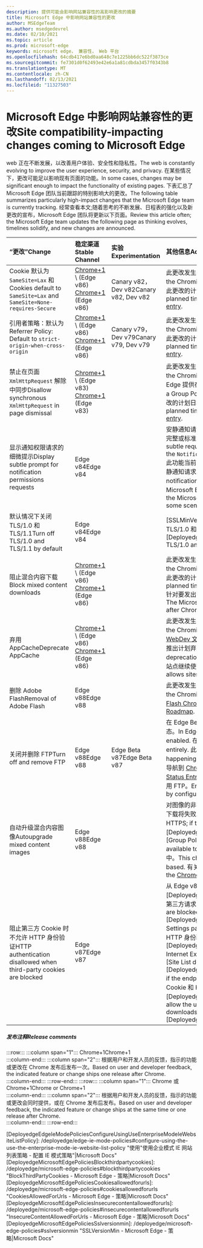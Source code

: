 ```yaml
---
description: 提供可能会影响网站兼容性的高影响更改的摘要
title: Microsoft Edge 中影响网站兼容性的更改
author: MSEdgeTeam
ms.author: msedgedevrel
ms.date: 02/10/2021
ms.topic: article
ms.prod: microsoft-edge
keywords: microsoft edge， 兼容性， Web 平台
ms.openlocfilehash: 64cdb417e6bd0aa648c7e1225bb6dc522f3873ce
ms.sourcegitcommit: fe7301d0f62493e42e6a1a81cdbda3457f0343b8
ms.translationtype: MT
ms.contentlocale: zh-CN
ms.lasthandoff: 02/13/2021
ms.locfileid: "11327503"
---
```

# <span data-ttu-id="3b958-104">Microsoft Edge 中影响网站兼容性的更改</span><span class="sxs-lookup"><span data-stu-id="3b958-104">Site compatibility-impacting changes coming to Microsoft Edge</span></span>  

<span data-ttu-id="3b958-105">web 正在不断发展，以改善用户体验、安全性和隐私性。</span><span class="sxs-lookup"><span data-stu-id="3b958-105">The web is constantly evolving to improve the user experience, security, and privacy.</span></span>  <span data-ttu-id="3b958-106">在某些情况下，更改可能足以影响现有页面的功能。</span><span class="sxs-lookup"><span data-stu-id="3b958-106">In some cases, changes may be significant enough to impact the functionality of existing pages.</span></span>  <span data-ttu-id="3b958-107">下表汇总了 Microsoft Edge 团队当前跟踪的特别影响大的更改。</span><span class="sxs-lookup"><span data-stu-id="3b958-107">The following table summarizes particularly high-impact changes that the Microsoft Edge team is currently tracking.</span></span>  <span data-ttu-id="3b958-108">经常查看本文;随着思考的不断发展、日程表的强化以及新更改的宣布，Microsoft Edge 团队将更新以下页面。</span><span class="sxs-lookup"><span data-stu-id="3b958-108">Review this article often; the Microsoft Edge team updates the following page as thinking evolves, timelines solidify, and new changes are announced.</span></span>  

| <span data-ttu-id="3b958-109">“更改”</span><span class="sxs-lookup"><span data-stu-id="3b958-109">Change</span></span> | <span data-ttu-id="3b958-110">稳定渠道</span><span class="sxs-lookup"><span data-stu-id="3b958-110">Stable Channel</span></span> | <span data-ttu-id="3b958-111">实验</span><span class="sxs-lookup"><span data-stu-id="3b958-111">Experimentation</span></span> | <span data-ttu-id="3b958-112">其他信息</span><span class="sxs-lookup"><span data-stu-id="3b958-112">Additional information</span></span> |  
|:--- |:--- |:--- |:--- |
| <span data-ttu-id="3b958-113">Cookie 默认为 `SameSite=Lax` 和</span><span class="sxs-lookup"><span data-stu-id="3b958-113">Cookies default to `SameSite=Lax` and</span></span> `SameSite=None-requires-Secure` | <span data-ttu-id="3b958-114">[Chrome+1](#release-comments) \ (Edge v86\) </span><span class="sxs-lookup"><span data-stu-id="3b958-114">[Chrome+1](#release-comments) \(Edge v86\)</span></span>  | <span data-ttu-id="3b958-115">Canary v82，Dev v82</span><span class="sxs-lookup"><span data-stu-id="3b958-115">Canary v82, Dev v82</span></span> | <span data-ttu-id="3b958-116">此更改发生在 Microsoft Edge 所基于的 Chromium 项目中。</span><span class="sxs-lookup"><span data-stu-id="3b958-116">This change is happening in the Chromium project, on which Microsoft Edge is based.</span></span>  <span data-ttu-id="3b958-117">有关详细信息，包括 Google 对此更改的计划日程表，请导航到 [Chrome 平台状态条目][ChromePlatformStatus5088147346030592]。</span><span class="sxs-lookup"><span data-stu-id="3b958-117">For more information, including the planned timeline by Google for this change, navigate to the [Chrome Platform Status entry][ChromePlatformStatus5088147346030592].</span></span>  |  
| <span data-ttu-id="3b958-118">引用者策略：默认为</span><span class="sxs-lookup"><span data-stu-id="3b958-118">Referrer Policy: Default to</span></span> `strict-origin-when-cross-origin` | <span data-ttu-id="3b958-119">[Chrome+1](#release-comments) \ (Edge v86\) </span><span class="sxs-lookup"><span data-stu-id="3b958-119">[Chrome+1](#release-comments) \(Edge v86\)</span></span>  | <span data-ttu-id="3b958-120">Canary v79，Dev v79</span><span class="sxs-lookup"><span data-stu-id="3b958-120">Canary v79, Dev v79</span></span> | <span data-ttu-id="3b958-121">此更改发生在 Microsoft Edge 所基于的 Chromium 项目中。</span><span class="sxs-lookup"><span data-stu-id="3b958-121">This change is happening in the Chromium project, on which Microsoft Edge is based.</span></span>  <span data-ttu-id="3b958-122">有关详细信息，包括 Google 对此更改的计划日程表，请导航到 [Chrome 平台状态条目][ChromePlatformStatus6251880185331712]。</span><span class="sxs-lookup"><span data-stu-id="3b958-122">For more information, including the planned timeline by Google for this change, navigate to the [Chrome Platform Status entry][ChromePlatformStatus6251880185331712].</span></span>  |  
| <span data-ttu-id="3b958-123">禁止在页面 `XmlHttpRequest` 解除中同步</span><span class="sxs-lookup"><span data-stu-id="3b958-123">Disallow synchronous `XmlHttpRequest` in page dismissal</span></span> | <span data-ttu-id="3b958-124">[Chrome+1](#release-comments) \ (Edge v83\) </span><span class="sxs-lookup"><span data-stu-id="3b958-124">[Chrome+1](#release-comments) \(Edge v83\)</span></span> |  | <span data-ttu-id="3b958-125">此更改发生在 Microsoft Edge 所基于的 Chromium 项目中。</span><span class="sxs-lookup"><span data-stu-id="3b958-125">This change is happening in the Chromium project, on which Microsoft Edge is based.</span></span>  <span data-ttu-id="3b958-126">与 Chrome 匹配，Microsoft Edge 提供在 Edge v88 之前关闭此更改的组策略。</span><span class="sxs-lookup"><span data-stu-id="3b958-126">Matching Chrome, Microsoft Edge offers a Group Policy to turn off this change until Edge v88.</span></span>  <span data-ttu-id="3b958-127">有关详细信息，包括 Google 对此更改的计划日程表，请导航到 [Chrome 平台状态条目][ChromePlatformStatus4664843055398912]。</span><span class="sxs-lookup"><span data-stu-id="3b958-127">For more information, including the planned timeline by Google for this change, navigate to the [Chrome Platform Status entry][ChromePlatformStatus4664843055398912].</span></span>  |  
| <span data-ttu-id="3b958-128">显示通知权限请求的细微提示</span><span class="sxs-lookup"><span data-stu-id="3b958-128">Display subtle prompt for notification permissions requests</span></span> | <span data-ttu-id="3b958-129">Edge v84</span><span class="sxs-lookup"><span data-stu-id="3b958-129">Edge v84</span></span> |  | <span data-ttu-id="3b958-130">安静通知请求在使用或 API 请求的网站通知权限的地址栏中显示一个细微的请求图标，以替换完整或标准的权限飞 `Notifications` `Push` 出提示 UI。</span><span class="sxs-lookup"><span data-stu-id="3b958-130">Quiet notification requests display a subtle request icon in the address bar for site notification permissions requested using the `Notifications` or `Push` API, replacing the full or standard permission flyout prompt UI.</span></span>  <span data-ttu-id="3b958-131">此功能当前为所有用户启用。</span><span class="sxs-lookup"><span data-stu-id="3b958-131">This feature is currently enabled for all users.</span></span>  <span data-ttu-id="3b958-132">若要选择退出安静通知请求，请导航到 `edge://settings/content/notifications` 。</span><span class="sxs-lookup"><span data-stu-id="3b958-132">To opt out of quiet notification requests, navigate to `edge://settings/content/notifications`.</span></span>  <span data-ttu-id="3b958-133">将来，Microsoft Edge 团队可能会探索在某些情况下重新启用完整的飞出通知提示。</span><span class="sxs-lookup"><span data-stu-id="3b958-133">In the future, the Microsoft Edge team may explore re-enabling the full flyout notification prompt in some scenarios.</span></span>  |  
| <span data-ttu-id="3b958-134">默认情况下关闭 TLS/1.0 和 TLS/1.1</span><span class="sxs-lookup"><span data-stu-id="3b958-134">Turn off TLS/1.0 and TLS/1.1 by default</span></span> | <span data-ttu-id="3b958-135">Edge v84</span><span class="sxs-lookup"><span data-stu-id="3b958-135">Edge v84</span></span> |  | <span data-ttu-id="3b958-136">[SSLMinVersion][DeployedgeMicrosoftEdgePoliciesSslversionmin]组策略允许重新启用 TLS/1.0 和 TLS/1.1;策略在 Edge v90 之前仍然可用。</span><span class="sxs-lookup"><span data-stu-id="3b958-136">The [SSLMinVersion][DeployedgeMicrosoftEdgePoliciesSslversionmin] Group Policy permits re-enabling of TLS/1.0 and TLS/1.1; the policy remains available until Edge v90.</span></span>  |  
| <span data-ttu-id="3b958-137">阻止混合内容下载</span><span class="sxs-lookup"><span data-stu-id="3b958-137">Block mixed content downloads</span></span> | <span data-ttu-id="3b958-138">[Chrome+1](#release-comments) \ (Edge v86\) </span><span class="sxs-lookup"><span data-stu-id="3b958-138">[Chrome+1](#release-comments) \(Edge v86\)</span></span>  |  | <span data-ttu-id="3b958-139">此更改发生在 Microsoft Edge 所基于的 Chromium 项目中。</span><span class="sxs-lookup"><span data-stu-id="3b958-139">This change is happening in the Chromium project, on which Microsoft Edge is based.</span></span>  <span data-ttu-id="3b958-140">有关详细信息，包括 Google 对此更改的计划日程表，请导航到 [Google 安全博客条目][GoogleBlogSecurity20200206]。</span><span class="sxs-lookup"><span data-stu-id="3b958-140">For more information, including the planned timeline by Google for this change, navigate to the [Google security blog entry][GoogleBlogSecurity20200206].</span></span>  <span data-ttu-id="3b958-141">针对要发出警告或阻止的文件类型的 Microsoft 推出计划计划在 Chrome 发布后发布一次。</span><span class="sxs-lookup"><span data-stu-id="3b958-141">The Microsoft rollout schedule on file types to warn or block is planned for one release after Chrome.</span></span>  |  
| <span data-ttu-id="3b958-142">弃用 AppCache</span><span class="sxs-lookup"><span data-stu-id="3b958-142">Deprecate AppCache</span></span> | <span data-ttu-id="3b958-143">[Chrome+1](#release-comments) \ (Edge v86\) </span><span class="sxs-lookup"><span data-stu-id="3b958-143">[Chrome+1](#release-comments) \(Edge v86\)</span></span>  |  | <span data-ttu-id="3b958-144">此更改发生在 Microsoft Edge 所基于的 Chromium 项目中。</span><span class="sxs-lookup"><span data-stu-id="3b958-144">This change is happening in the Chromium project, on which Microsoft Edge is based.</span></span>  <span data-ttu-id="3b958-145">有关详细信息，请导航到 [WebDev 文档][WebDevAppCacheRemoval]。</span><span class="sxs-lookup"><span data-stu-id="3b958-145">For more information, navigate to the [WebDev documentation][WebDevAppCacheRemoval].</span></span>  <span data-ttu-id="3b958-146">Microsoft 推出计划弃用计划在 Chrome 发布后发布一次。</span><span class="sxs-lookup"><span data-stu-id="3b958-146">The Microsoft rollout schedule for deprecation is planned for one release after Chrome.</span></span>  <span data-ttu-id="3b958-147">请求 [AppCache OriginTrial 令牌][ChromeDevelopersOrigintrialsAppCacheOriginTrial] 允许站点继续使用已弃用 API，直到 Edge v90。</span><span class="sxs-lookup"><span data-stu-id="3b958-147">Requesting an [AppCache OriginTrial Token][ChromeDevelopersOrigintrialsAppCacheOriginTrial] allows sites to continue to use the deprecated API until Edge v90.</span></span>  |  
| <span data-ttu-id="3b958-148">删除 Adobe Flash</span><span class="sxs-lookup"><span data-stu-id="3b958-148">Removal of Adobe Flash</span></span> | <span data-ttu-id="3b958-149">Edge v88</span><span class="sxs-lookup"><span data-stu-id="3b958-149">Edge v88</span></span>  |  | <span data-ttu-id="3b958-150">此更改发生在 Microsoft Edge 所基于的 Chromium 项目中。</span><span class="sxs-lookup"><span data-stu-id="3b958-150">This change is happening in the Chromium project, on which Microsoft Edge is based.</span></span>  <span data-ttu-id="3b958-151">有关详细信息，请导航到 [Adobe Flash Chromium 路线图][ChromiumFlashRoadmapSupportRemoved]。</span><span class="sxs-lookup"><span data-stu-id="3b958-151">For more information, navigate to the [Adobe Flash Chromium Roadmap][ChromiumFlashRoadmapSupportRemoved].</span></span>  | 
| <span data-ttu-id="3b958-152">关闭并删除 FTP</span><span class="sxs-lookup"><span data-stu-id="3b958-152">Turn off and remove FTP</span></span> | <span data-ttu-id="3b958-153">Edge v88</span><span class="sxs-lookup"><span data-stu-id="3b958-153">Edge v88</span></span>  | <span data-ttu-id="3b958-154">Edge Beta v87</span><span class="sxs-lookup"><span data-stu-id="3b958-154">Edge Beta v87</span></span> | <span data-ttu-id="3b958-155">在 Edge Beta v87 中，FTP 支持默认处于关闭状态;在 Edge Stable v87 中，它保持启用状态。</span><span class="sxs-lookup"><span data-stu-id="3b958-155">In Edge Beta v87, FTP support is turned off by default; in Edge Stable v87 it remains enabled.</span></span>  <span data-ttu-id="3b958-156">在 Edge v88 中，FTP 支持已完全删除。</span><span class="sxs-lookup"><span data-stu-id="3b958-156">In Edge v88, FTP support is removed entirely.</span></span>  <span data-ttu-id="3b958-157">此更改发生在 Microsoft Edge 所基于的 Chromium 项目中。</span><span class="sxs-lookup"><span data-stu-id="3b958-157">This change is happening in the Chromium project, on which Microsoft Edge is based.</span></span>  <span data-ttu-id="3b958-158">有关详细信息，请导航到 [Chrome 平台状态条目][ChromePlatformStatus6246151319715840]。</span><span class="sxs-lookup"><span data-stu-id="3b958-158">For more information, navigate to the [Chrome Platform Status Entry][ChromePlatformStatus6246151319715840].</span></span>  <span data-ttu-id="3b958-159">具有仍然需要 FTP 支持的网站的企业可以通过将站点配置为使用 [IE][DeployedgeEdgeIeMode]模式来继续使用 FTP。</span><span class="sxs-lookup"><span data-stu-id="3b958-159">Enterprises that have sites that still require FTP support can continue to use FTP by configuring the site to use [IE mode][DeployedgeEdgeIeMode].</span></span>  | 
| <span data-ttu-id="3b958-160">自动升级混合内容图像</span><span class="sxs-lookup"><span data-stu-id="3b958-160">Autoupgrade mixed content images</span></span> | <span data-ttu-id="3b958-161">Edge v88</span><span class="sxs-lookup"><span data-stu-id="3b958-161">Edge v88</span></span>  |  | <span data-ttu-id="3b958-162">对图像的非安全 \ (HTTP\) 引用会自动升级到 HTTPS;如果图像无法通过 HTTPS 获得，则图像下载将失败。</span><span class="sxs-lookup"><span data-stu-id="3b958-162">Non-secure \(HTTP\) references to images are automatically upgraded to HTTPS; if the image is not available over HTTPS, the image download fails.</span></span> <span data-ttu-id="3b958-163">组 [策略][DeployedgeMicrosoftEdgePoliciesInsecurecontentallowedforurls] 可用于控制此功能。</span><span class="sxs-lookup"><span data-stu-id="3b958-163">A [Group Policy][DeployedgeMicrosoftEdgePoliciesInsecurecontentallowedforurls] is available to control this feature.</span></span> <span data-ttu-id="3b958-164">此更改发生在 Microsoft Edge 所基于的 Chromium 项目中。</span><span class="sxs-lookup"><span data-stu-id="3b958-164">This change is happening in the Chromium project, on which Microsoft Edge is based.</span></span> <span data-ttu-id="3b958-165">有关详细信息，请导航到 [Chrome 平台状态条目][ChromePlatformStatus4926989725073408]。</span><span class="sxs-lookup"><span data-stu-id="3b958-165">For more information, navigate to the [Chrome Platform Status entry][ChromePlatformStatus4926989725073408].</span></span>  | 
| <span data-ttu-id="3b958-166">阻止第三方 Cookie 时不允许 HTTP 身份验证</span><span class="sxs-lookup"><span data-stu-id="3b958-166">HTTP authentication disallowed when third-party cookies are blocked</span></span>  | <span data-ttu-id="3b958-167">Edge v87</span><span class="sxs-lookup"><span data-stu-id="3b958-167">Edge v87</span></span>  |  | <span data-ttu-id="3b958-168">从 Edge v87 开始，当使用 [BlockThirdPartyCookies][DeployedgeMicrosoftEdgePoliciesBlockthirdpartycookies] 策略或通过"边缘设置"页阻止第三方请求的 Cookie 时，也会禁止 HTTP 身份验证。</span><span class="sxs-lookup"><span data-stu-id="3b958-168">Starting with Edge v87, when cookies are blocked for third-party requests, either using the [BlockThirdPartyCookies][DeployedgeMicrosoftEdgePoliciesBlockthirdpartycookies] policy or via the Edge Settings page, HTTP authentication is also disallowed.</span></span> <span data-ttu-id="3b958-169">如果托管列表的终结点需要使用 HTTP 身份验证， [此更改可能会影响][DeployedgeEdgeIeModePoliciesConfigureUsingUseEnterpriseModeIeWebsiteListPolicy] Internet Explorer模式的企业模式站点列表下载。</span><span class="sxs-lookup"><span data-stu-id="3b958-169">This change may impact Enterprise Mode [Site List downloads for Internet Explorer mode][DeployedgeEdgeIeModePoliciesConfigureUsingUseEnterpriseModeIeWebsiteListPolicy] if the endpoint hosting the list requires the use of HTTP authentication.</span></span>  <span data-ttu-id="3b958-170">若要允许将 Cookie 和 HTTP 身份验证用于企业模式站点列表下载，请向 [CookiesAllowedForURLs][DeployedgeMicrosoftEdgePoliciesCookiesallowedforurls] 策略添加匹配的 URL 模式。</span><span class="sxs-lookup"><span data-stu-id="3b958-170">To allow the use of both cookies and HTTP authentication for Enterprise Mode Site List downloads, add a matching URL pattern to the [CookiesAllowedForURLs][DeployedgeMicrosoftEdgePoliciesCookiesallowedforurls] policy.</span></span>  |   

##### <span data-ttu-id="3b958-171">发布注释</span><span class="sxs-lookup"><span data-stu-id="3b958-171">Release comments</span></span>  

:::row:::
   :::column span="1":::
      <span data-ttu-id="3b958-172">Chrome+1</span><span class="sxs-lookup"><span data-stu-id="3b958-172">Chrome+1</span></span>  
   :::column-end:::
   :::column span="2":::
      <span data-ttu-id="3b958-173">根据用户和开发人员的反馈，指示的功能或更改在 Chrome 发布后发布一次。</span><span class="sxs-lookup"><span data-stu-id="3b958-173">Based on user and developer feedback, the indicated feature or change ships one release after Chrome.</span></span>  
   :::column-end:::
:::row-end:::
:::row:::
   :::column span="1":::
      <span data-ttu-id="3b958-174">Chrome 或 Chrome+1</span><span class="sxs-lookup"><span data-stu-id="3b958-174">Chrome or Chrome+1</span></span>  
   :::column-end:::
   :::column span="2":::
      <span data-ttu-id="3b958-175">根据用户和开发人员的反馈，指示的功能或更改会同时提供，或在 Chrome 发布后发布。</span><span class="sxs-lookup"><span data-stu-id="3b958-175">Based on user and developer feedback, the indicated feature or change ships at the same time or one release after Chrome.</span></span>  
   :::column-end:::
:::row-end:::

<!-- links -->  

[DeployedgeEdgeIeMode]: /deployedge/edge-ie-mode "关于 IE 模式|Microsoft Docs"  
[DeployedgeEdgeIeModePoliciesConfigureUsingUseEnterpriseModeIeWebsiteListPolicy]: /deployedge/edge-ie-mode-policies#configure-using-the-use-the-enterprise-mode-ie-website-list-policy "使用"使用企业模式 IE 网站列表策略 - 配置 IE 模式策略"|Microsoft Docs"  
[DeployedgeMicrosoftEdgePoliciesBlockthirdpartycookies]: /deployedge/microsoft-edge-policies#blockthirdpartycookies "BlockThirdPartyCookies - Microsoft Edge - 策略|Microsoft Docs"  
[DeployedgeMicrosoftEdgePoliciesCookiesallowedforurls]: /deployedge/microsoft-edge-policies#cookiesallowedforurls "CookiesAllowedForUrls - Microsoft Edge - 策略|Microsoft Docs"  
[DeployedgeMicrosoftEdgePoliciesInsecurecontentallowedforurls]:  /deployedge/microsoft-edge-policies#insecurecontentallowedforurls "InsecureContentAllowedForUrls - Microsoft Edge - 策略|Microsoft Docs"  
[DeployedgeMicrosoftEdgePoliciesSslversionmin]: /deployedge/microsoft-edge-policies#sslversionmin "SSLVersionMin - Microsoft Edge - 策略|Microsoft Docs"  

[ChromePlatformStatus4664843055398912]: https://chromestatus.com/feature/4664843055398912 "禁止在页面解除 JavaScript 中同步 XHR |Chrome 平台状态"  
[ChromePlatformStatus4926989725073408]: https://chromestatus.com/feature/4926989725073408 "自动升级图像混合内容|Chrome 平台状态"  
[ChromePlatformStatus5088147346030592]: https://chromestatus.com/feature/5088147346030592 "Cookie 默认为 SameSite=Lax |Chrome 平台状态"  
[ChromePlatformStatus6246151319715840]: https://chromestatus.com/feature/6246151319715840 "弃用 FTP 支持|Chrome 平台状态"  
[ChromePlatformStatus6251880185331712]: https://chromestatus.com/feature/6251880185331712 "引用器策略：默认为 strict-origin-when-cross-origin |Chrome 平台状态"  

[ChromiumFlashRoadmapSupportRemoved]: https://www.chromium.org/flash-roadmap#TOC-Flash-Support-Removed-from-Chromium-Target:-Chrome-88---Jan-2021- "从 Chromium (目标中删除的 Flash 支持：Chrome 88+ - 2021 年 1 月) - Flash 路线图|Chromium 项目"  

[ChromeDevelopersOrigintrialsAppCacheOriginTrial]: https://developers.chrome.com/origintrials/#/view_trial/1776670052997660673 "AppCache OriginTrial 令牌|Chrome 开发人员"  

[GoogleBlogSecurity20200206]: https://security.googleblog.com/2020/02/protecting-users-from-insecure_6.html "在 Google Chrome 中保护用户免受不安全下载 - Google Online 安全博客" 

[WebDevAppCacheRemoval]: https://web.dev/appcache-removal "准备 AppCache 删除|web.dev"  

<!--todo:  cleanup links  -->  
